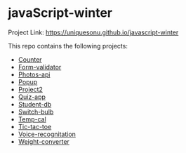 # javaScript-winter


Project Link: https://uniquesonu.github.io/javascript-winter

This repo contains the following projects:

- [Counter](./counter)
- [Form-validator](./form-validator)
- [Photos-api](./photos-api)
- [Popup](./popup)
- [Project2](./project2)
- [Quiz-app](./quiz-app)
- [Student-db](./student-db)
- [Switch-bulb](./switch-bulb)
- [Temp-cal](./temp-cal)
- [Tic-tac-toe](./tic-tac-toe)
- [Voice-recognitation](./voice-recognitation)
- [Weight-converter](./weight-converter)
